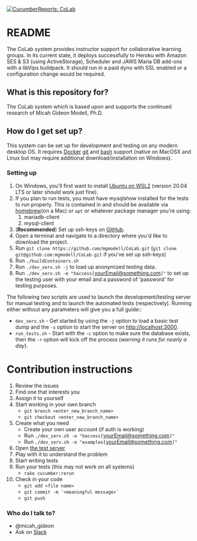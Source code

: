 [![CucumberReports: CoLab](https://messages.cucumber.io/api/report-collections/8e5bd8ab-b12f-460d-85ff-861b1b841ad6/badge)](https://reports.cucumber.io/report-collections/8e5bd8ab-b12f-460d-85ff-861b1b841ad6)

# README #

The CoLab system provides instructor support for collaborative learning
groups. In its current state, it deploys successfully to Heroku with
Amazon SES & S3 (using ActiveStorage), Scheduler and JAWS Maria DB add-ons with a libVips
buildpack. It should run in a paid dyno with SSL enabled or a configuration
change would be required.

## What is this repository for? ##

The CoLab system which is based upon and supports the continued
research of Micah Gideon Modell, Ph.D.

## How do I get set up? ##

This system can be set up for development and testing on any modern
desktop OS. It requires [Docker](https://www.docker.com/)
[git](https://git-scm.com/) and [bash](https://www.gnu.org/software/bash/)
support (native on MacOSX and Linux but may require additional
download/installation on Windows).

### Setting up ###
1. On Windows, you'll first want to install [Ubuntu on WSL2](https://ubuntu.com/tutorials/install-ubuntu-on-wsl2-on-windows-10#1-overview) (version 20.04 LTS or later should work just fine).
1. If you plan to run tests, you must have mysqlshow installed for the tests to run properly. This is contained in and should be available via [homebrew](https://brew.sh/)(on a Mac) or `apt` or whatever package manager you're using:
    1. mariadb-client
    1. mysql-client
1. (**Recommended**) Set up ssh-keys on [GitHub](https://docs.github.com/en/authentication/connecting-to-github-with-ssh/adding-a-new-ssh-key-to-your-github-account).
1. Open a terminal and navigate to a directory where you'd like to
  download the project.
1. Run `git clone https://github.com/mgmodell/CoLab.git` (`git clone git@github.com:mgmodell/CoLab.git` if you've set up ssh-keys)
1. Run `./buildContainers.sh`
1. Run `./dev_serv.sh -j` to load up anonymized testing data.
1. Run `./dev_serv.sh -e "haccess[`<yourEmail@something.com>`]"` to set
up the testing user with your email and a password of 'password' for
testing purposes.

The following two scripts are used to launch the development/testing
server for manual testing and to launch the automated tests
(respectively). Running either without any parameters will give you a
full guide::

* `dev_serv.sh` - Get started by using the `-j` option to load a basic
  test dump and the `-s` option to start the server on
  [http://localhost:3000](http://localhost:3000).
* `run_tests.sh` - Start with the `-c` option to make sure the database
  exists, then the `-r` option will kick off the process (*warning it
  runs for nearly a day*).

# Contribution instructions #
1. Review the issues
1. Find one that interests you
1. Assign it to yourself
1. Start working in your own branch
    * `git branch <enter_new_branch_name>`
    * `git checkout <enter_new_branch_name>`
1. Create what you need
    * Create your own user account (if auth is working)
    * Run `./dev_serv.sh -e "haccess[`<yourEmail@something.com>`]"`
    * Run `./dev_serv.sh -e "examples[`<yourEmail@something.com>`]"`
1. Open [the test server](http://localhost:3000)
1. Play with it to understand the problem
1. Start writing tests
1. Run your tests (this may not work on all systems)
    * `rake cucumber:rerun`
1. Check in your code
    * `git add <file name>`
    * ``git commit -m `<meaningful message>` ``
    * `git push`

### Who do I talk to? ###

* @micah_gideon
* Ask on [Slack](https://mountsaintmarycollege.slack.com/archives/G01269L9DAT)
